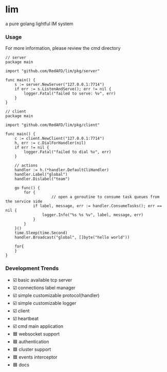 # lim
a pure golang lightful IM system
### Usage
For more information, please review the cmd directory
```golang
// server
package main

import "github.com/RedAFD/lim/pkg/server"

func main() {
    s := server.NewServer("127.0.0.1:7714")
	if err := s.ListenAndServe(); err != nil {
        logger.Fatal("failed to serve: %v", err)
    }
}
```
```golang
// client
package main

import "github.com/RedAFD/lim/pkg/client"

func main() {
    c := client.NewClient("127.0.0.1:7714")
    h, err := c.DialForHandler(nil)
    if err != nil {
        logger.Fatal("failed to dial %v", err)
    }

    // actions
    handler := h.(*handler.DefaultCliHandler)
    handler.Label("global")
    handler.Dislabel("team")

    go func() {
		for {
            		// open a goroutine to consume task queues from the service side
			if label, message, err := handler.ConsumeTasks(); err == nil {
                logger.Info("%s %s %v", label, message, err)
			}
		}
	}()
    time.Sleep(time.Second)
    handler.Broadcast("global", []byte("hello world"))

    for{
    }
}
```
### Development Trends
- ☑️ basic available tcp server
- ☑️ connections label manager
- ☑️ simple customizable protocol(handler)
- ☑️ simple customizable logger
- ☑️ client
- ☑️ heartbeat
- ☑️ cmd main application
- 🟦 websocket support
- 🟦 authentication
- 🟦 cluster support
- 🟦 events interceptor
- 🟦 docs
